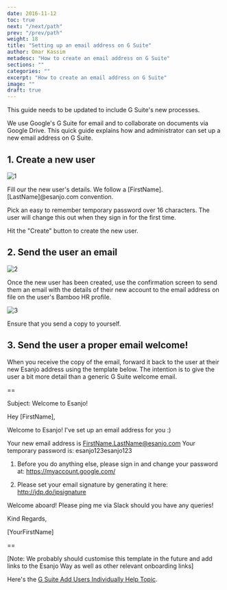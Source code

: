 ```yaml
---
date: 2016-11-12
toc: true
next: "/next/path"
prev: "/prev/path"
weight: 18
title: "Setting up an email address on G Suite"
author: Omar Kassim
metadesc: "How to create an email address on G Suite"
sections: ""
categories: ""
excerpt: "How to create an email address on G Suite"
image: ""
draft: true
---
```


This guide needs to be updated to include G Suite's new processes.

We use Google's G Suite for email and to collaborate on documents via Google Drive. This quick guide explains how and administrator can set up a new email address on G Suite.

## 1. Create a new user
![1]

Fill our the new user's details. We follow a [FirstName].[LastName]@esanjo.com convention.

Pick an easy to remember temporary password over 16 characters. The user will change this out when they sign in for the first time.

Hit the "Create" button to create the new user.

## 2. Send the user an email
![2]

Once the new user has been created, use the confirmation screen to send them an email with the details of their new account to the email address on file on the user's Bamboo HR profile.

![3]

Ensure that you send a copy to yourself.

## 3. Send the user a proper email welcome!

When you receive the copy of the email, forward it back to the user at their new Esanjo address using the template below. The intention is to give the user a bit more detail than a generic G Suite welcome email.

==

Subject: Welcome to Esanjo!

Hey [FirstName],

Welcome to Esanjo! I've set up an email address for you :)

Your new email address is FirstName.LastName@esanjo.com
Your temporary password is: esanjo123esanjo123

1. Before you do anything else, please sign in and change your password at: https://myaccount.google.com/

2. Please set your email signature by generating it here: http://jdp.do/jpsignature

Welcome aboard! Please ping me via Slack should you have any queries!

Kind Regards,

[YourFirstName]

==

[Note: We probably should customise this template in the future and add links to the Esanjo Way as well as other relevant onboarding links]

Here's the [G Suite Add Users Individually Help Topic][4].

[1]:/images/2016/11/G-Suite-Email-Address-Step-1.png
[2]:/images/2016/11/G-Suite-Email-Address-Step-2.png
[3]:/images/2016/11/G-Suite-Email-Address-Step-3.png
[4]:https://support.google.com/a/answer/33310?hl=en
